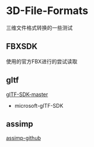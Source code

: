 # 3D-File-Formats
三维文件格式转换的一些测试

## FBXSDK

使用的官方FBX进行的尝试读取

## gltf

[glTF-SDK-master](glTF-SDK-master/README.md)

- microsoft-glTF-SDK

## assimp

[assimp-github](https://github.com/assimp/assimp)